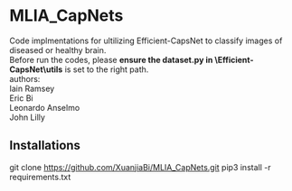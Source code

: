 # MLIA_CapNets
Code implmentations for ultilizing Efficient-CapsNet to classify images of diseased or healthy brain.<br>
Before run the codes, please **ensure the dataset.py in \Efficient-CapsNet\utils** is set to the right path.<br>
authors:<br>
Iain Ramsey<br>
Eric Bi<br>
Leonardo Anselmo<br>
John Lilly <br>
## Installations
git clone https://github.com/XuanjiaBi/MLIA_CapNets.git
pip3 install -r requirements.txt <br>
